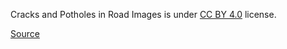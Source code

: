 Cracks and Potholes in Road Images is under [CC BY 4.0](https://creativecommons.org/licenses/by/4.0/legalcode) license.

[Source](https://data.mendeley.com/datasets/t576ydh9v8/4)